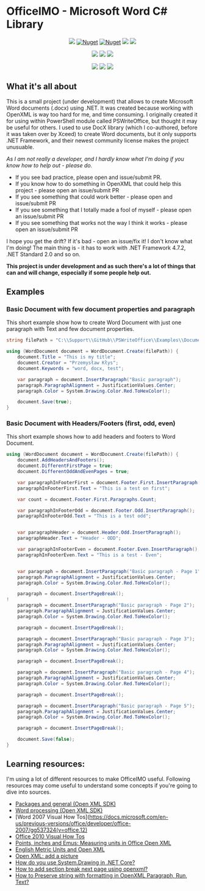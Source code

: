 ﻿# OfficeIMO - Microsoft Word C# Library

<p align="center">
  <a href="https://dev.azure.com/evotecpl/OfficeIMO/_build/results?buildId=latest"><img src="https://dev.azure.com/evotecpl/OfficeIMO/_apis/build/status/EvotecIT.OfficeIMO"></a>
  <a href="https://www.nuget.org/packages/OfficeIMO"><img alt="Nuget" src="https://img.shields.io/nuget/dt/officeIMO?label=nuget%20downloads"></a>
  <a href="https://www.nuget.org/packages/OfficeIMO"><img alt="Nuget" src="https://img.shields.io/nuget/v/OfficeIMO"></a>
  <a href="https://github.com/EvotecIT/OfficeIMO"><img src="https://img.shields.io/badge/.NET%20Framework-%3E%3D%204.7.2-red.svg"></a>
  <a href="https://github.com/EvotecIT/OfficeIMO"><img src="https://img.shields.io/badge/.NET%20Standard-%3E%3D%202.0-red.svg"></a>
</p>

<p align="center">
  <a href="https://github.com/EvotecIT/OfficeIMO"><img src="https://img.shields.io/github/license/EvotecIT/OfficeIMO.svg"></a>
  <a href="https://github.com/EvotecIT/OfficeIMO"><img src="https://img.shields.io/github/languages/top/evotecit/OfficeIMO.svg"></a>
  <a href="https://github.com/EvotecIT/OfficeIMO"><img src="https://img.shields.io/github/languages/code-size/evotecit/OfficeIMO.svg"></a>
</p>

<p align="center">
  <a href="https://twitter.com/PrzemyslawKlys"><img src="https://img.shields.io/twitter/follow/PrzemyslawKlys.svg?label=Twitter%20%40PrzemyslawKlys&style=social"></a>
  <a href="https://evotec.xyz/hub"><img src="https://img.shields.io/badge/Blog-evotec.xyz-2A6496.svg"></a>
  <a href="https://www.linkedin.com/in/pklys"><img src="https://img.shields.io/badge/LinkedIn-pklys-0077B5.svg?logo=LinkedIn"></a>
</p>

## What it's all about

This is a small project (under development) that allows to create Microsoft Word documents (.docx) using .NET.
It was created because working with OpenXML is way too hard for me, and time consuming.
I originally created it for using within PowerShell module called PSWriteOffice,
but thought it may be useful for others.
I used to use DocX library (which I co-authored, before it was taken over by Xceed) to create Word documents,
but it only supports .NET Framework, and their newest community license makes the project unusuable.

*As I am not really a developer, and I hardly know what I'm doing if you know how to help out - please do.*

- If you see bad practice, please open and issue/submit PR.
- If you know how to do something in OpenXML that could help this project - please open an issue/submit PR
- If you see something that could work better - please open and issue/submit PR
- If you see something that I totally made a fool of myself - please open an issue/submit PR
- If you see something that works not the way I think it works - please open an issue/submit PR

I hope you get the drift? If it's bad - open an issue/fix it! I don't know what I'm doing!
The main thing is - it has to work with .NET Framework 4.7.2, .NET Standard 2.0 and so on.

**This project is under development and as such there's a lot of things that can and will change, especially if some people help out.**

## Examples

### Basic Document with few document properties and paragraph

This short example show how to create Word Document with just one paragraph with Text and few document properties.

```csharp
string filePath = "C:\\Support\\GitHub\\PSWriteOffice\\Examples\\Documents\\BasicDocument.docx";

using (WordDocument document = WordDocument.Create(filePath)) {
    document.Title = "This is my title";
    document.Creator = "Przemysław Kłys";
    document.Keywords = "word, docx, test";

    var paragraph = document.InsertParagraph("Basic paragraph");
    paragraph.ParagraphAlignment = JustificationValues.Center;
    paragraph.Color = System.Drawing.Color.Red.ToHexColor();

    document.Save(true);
}
```

### Basic Document with Headers/Footers (first, odd, even)

This short example shows how to add headers and footers to Word Document.

```csharp
using (WordDocument document = WordDocument.Create(filePath)) {
    document.AddHeadersAndFooters();
    document.DifferentFirstPage = true;
    document.DifferentOddAndEvenPages = true;

    var paragraphInFooterFirst = document.Footer.First.InsertParagraph();
    paragraphInFooterFirst.Text = "This is a test on first";

    var count = document.Footer.First.Paragraphs.Count;

    var paragraphInFooterOdd = document.Footer.Odd.InsertParagraph();
    paragraphInFooterOdd.Text = "This is a test odd";


    var paragraphHeader = document.Header.Odd.InsertParagraph();
    paragraphHeader.Text = "Header - ODD";

    var paragraphInFooterEven = document.Footer.Even.InsertParagraph();
    paragraphInFooterEven.Text = "This is a test - Even";


    var paragraph = document.InsertParagraph("Basic paragraph - Page 1");
    paragraph.ParagraphAlignment = JustificationValues.Center;
    paragraph.Color = System.Drawing.Color.Red.ToHexColor();

    paragraph = document.InsertPageBreak();
!
    paragraph = document.InsertParagraph("Basic paragraph - Page 2");
    paragraph.ParagraphAlignment = JustificationValues.Center;
    paragraph.Color = System.Drawing.Color.Red.ToHexColor();

    paragraph = document.InsertPageBreak();

    paragraph = document.InsertParagraph("Basic paragraph - Page 3");
    paragraph.ParagraphAlignment = JustificationValues.Center;
    paragraph.Color = System.Drawing.Color.Red.ToHexColor();

    paragraph = document.InsertPageBreak();

    paragraph = document.InsertParagraph("Basic paragraph - Page 4");
    paragraph.ParagraphAlignment = JustificationValues.Center;
    paragraph.Color = System.Drawing.Color.Red.ToHexColor();

    paragraph = document.InsertPageBreak();

    paragraph = document.InsertParagraph("Basic paragraph - Page 5");
    paragraph.ParagraphAlignment = JustificationValues.Center;
    paragraph.Color = System.Drawing.Color.Red.ToHexColor();

    paragraph = document.InsertPageBreak();

    document.Save(false);
}
```

## Learning resources:

I'm using a lot of different resources to make OfficeIMO useful. Following resources may come useful to understand some concepts if you're going to dive into sources.

 - [Packages and general (Open XML SDK)](https://docs.microsoft.com/en-us/office/open-xml/packages-and-general)
 - [Word processing (Open XML SDK)](https://docs.microsoft.com/en-us/office/open-xml/word-processing)
 - [Word 2007 Visual How Tos](https://docs.microsoft.com/en-us/previous-versions/office/developer/office-2007/gg537324(v=office.12)
 - [Office 2010 Visual How Tos](https://docs.microsoft.com/en-us/previous-versions/office/developer/office-2010/ff467945(v=office.14))
 - [Points, inches and Emus: Measuring units in Office Open XML](https://startbigthinksmall.wordpress.com/2010/01/04/points-inches-and-emus-measuring-units-in-office-open-xml/)
 - [English Metric Units and Open XML](http://polymathprogrammer.com/2009/10/22/english-metric-units-and-open-xml/)
 - [Open XML: add a picture](https://coders-corner.net/2015/04/11/open-xml-add-a-picture/)
 - [How do you use System.Drawing in .NET Core?](https://www.hanselman.com/blog/how-do-you-use-systemdrawing-in-net-core)
 - [How to add section break next page using openxml?](https://stackoverflow.com/questions/20040613/how-to-add-section-break-next-page-using-openxml)
 - [How to Preserve string with formatting in OpenXML Paragraph, Run, Text?](https://stackoverflow.com/questions/40246590/how-to-preserve-string-with-formatting-in-openxml-paragraph-run-text?rq=1)